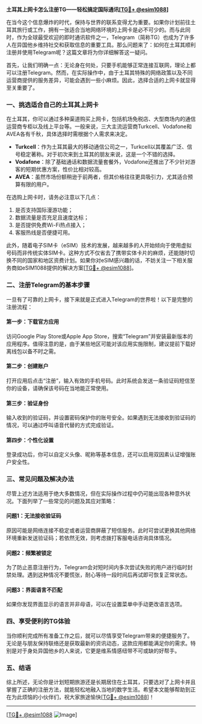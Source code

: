 **土耳其上网卡怎么注册TG——轻松搞定国际通讯[[TG💪+ @esim1088](https://t.me/s/esim1088)]**

在当今这个信息爆炸的时代，保持与世界的联系变得尤为重要。如果你计划前往土耳其旅行或工作，拥有一张适合当地网络环境的上网卡是必不可少的。而与此同时，作为全球最受欢迎的即时通讯软件之一，Telegram（简称TG）也成为了许多人在异国他乡维持社交和获取信息的重要工具。那么问题来了：如何在土耳其顺利注册并使用Telegram呢？这篇文章将为你详细解答这一疑问。

首先，让我们明确一点：无论身在何处，只要手机能够正常连接互联网，理论上都可以注册Telegram。然而，在实际操作中，由于土耳其特殊的网络政策以及不同运营商提供的服务差异，可能会遇到一些小麻烦。因此，选择合适的上网卡就显得至关重要了。

### **一、挑选适合自己的土耳其上网卡**

在土耳其，你可以通过多种渠道购买上网卡，包括机场免税店、大型商场内的通信运营商专柜以及线上平台等。一般来说，三大主流运营商Turkcell、Vodafone和AVEA各有千秋，具体选择时需根据个人需求来决定。

- **Turkcell**：作为土耳其最大的移动通信公司之一，Turkcell以其覆盖广泛、信号稳定著称。对于初次来到土耳其的朋友来说，这是一个不错的选择。
- **Vodafone**：除了基础通话和数据流量套餐外，Vodafone还推出了不少针对游客的短期优惠方案，性价比相对较高。
- **AVEA**：虽然市场份额稍逊于前两者，但其价格往往更具吸引力，尤其适合预算有限的用户。

在选购上网卡时，请务必注意以下几点：
1. 是否支持国际漫游功能；
2. 数据流量是否充足且速度达标；
3. 是否提供免费Wi-Fi热点接入；
4. 客服热线是否便捷可用。

此外，随着电子SIM卡（eSIM）技术的发展，越来越多的人开始倾向于使用虚拟号码而非传统实体SIM卡。这种方式不仅省去了携带实体卡片的麻烦，还能随时切换不同的国家和地区资费计划。如果你对eSIM感兴趣的话，不妨关注一下相关服务商如eSIM1088提供的解决方案[[TG💪+ @esim1088](https://t.me/s/esim1088)]。

### **二、注册Telegram的基本步骤**

一旦有了可靠的上网卡，接下来就是正式进入Telegram的世界啦！以下是完整的注册流程：

#### **第一步：下载官方应用**
访问Google Play Store或Apple App Store，搜索“Telegram”并安装最新版本的应用程序。值得注意的是，由于某些地区可能对该应用实施限制，建议提前下载好离线包以备不时之需。

#### **第二步：创建账户**
打开应用后点击“注册”，输入有效的手机号码。此时系统会发送一条验证码短信至你的设备，请确保该号码在当地能正常使用。

#### **第三步：验证身份**
输入收到的验证码，并设置密码保护你的账号安全。如果遇到无法接收到验证码的情况，可以通过呼叫语音代替的方式完成验证。

#### **第四步：个性化设置**
登录成功后，你可以自定义头像、昵称等基本信息，还可以启用双因素认证增强账户安全性。

### **三、常见问题及解决办法**

尽管上述方法适用于绝大多数情况，但在实际操作过程中仍可能出现各种意外状况。下面列举了一些常见的问题及其应对策略：

#### **问题1：无法接收验证码**
原因可能是网络连接不稳定或者运营商屏蔽了短信服务。此时可尝试更换其他网络环境重新发送验证码；若依然无效，则考虑拨打客服电话咨询具体情况。

#### **问题2：频繁被锁定**
为了防止恶意注册行为，Telegram会对短时间内多次尝试失败的用户进行临时封禁处理。遇到这种情况不要慌张，耐心等待一段时间后再试即可恢复正常状态。

#### **问题3：界面语言不匹配**
如果你发现界面显示的语言并非母语，可以在设置菜单中手动更改语言选项。

### **四、享受便利的TG体验**

当你顺利完成所有准备工作之后，就可以尽情享受Telegram带来的便捷服务了。无论是与朋友保持联络还是获取最新的资讯动态，这款应用都能满足你的需求。特别是对于身处异国他乡的人来说，它更是维系情感纽带不可或缺的好帮手。

### **五、结语**

综上所述，无论你是计划短期旅游还是长期居住在土耳其，只要选对了上网卡并且掌握了正确的注册方法，就能轻松地融入当地的数字生活。希望本文能够帮助到正在为此烦恼的小伙伴们，祝大家旅途愉快[[TG💪+ @esim1088](https://t.me/s/esim1088)]！

---

[[TG💪+ @esim1088](https://t.me/s/esim1088) ![Image](https://i.postimg.cc/4NQfJmqS/Snipaste-2025-05-13-00-14-12.png)]